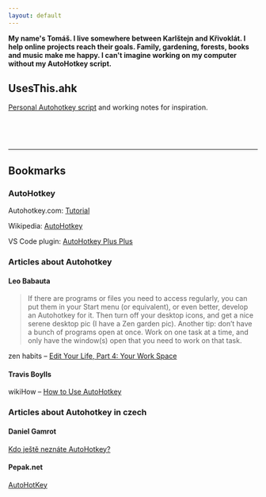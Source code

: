 ```yaml
---
layout: default
---
```


**My name's Tomáš. I live somewhere between Karlštejn and Křivoklát. I help online projects reach their goals. Family, gardening, forests, books and music make me happy. I can't imagine working on my computer without my AutoHotkey script.**


## UsesThis.ahk
[Personal Autohotkey script](https://github.com/tomassibek/UsesThis/blob/main/UsesThis.ahk) and working notes for inspiration.

&nbsp;

&nbsp;
___

## Bookmarks
### AutoHotkey
Autohotkey.com: [Tutorial](https://www.autohotkey.com/docs/v2/Tutorial.htm)

Wikipedia: [AutoHotkey](https://en.wikipedia.org/wiki/AutoHotkey)

VS Code plugin: [AutoHotkey Plus Plus](https://github.com/mark-wiemer/vscode-autohotkey-plus-plus)

### Articles about Autohotkey

#### Leo Babauta

> If there are programs or files you need to access regularly, you can put them in your Start menu (or equivalent), or even better, develop an Autohotkey for it. Then turn off your desktop icons, and get a nice serene desktop pic (I have a Zen garden pic). Another tip: don’t have a bunch of programs open at once. Work on one task at a time, and only have the window(s) open that you need to work on that task.

zen habits – [Edit Your Life, Part 4: Your Work Space](https://zenhabits.net/edit-your-life-part-4-your-work-space/)

#### Travis Boylls
wikiHow – [How to Use AutoHotkey](https://www.wikihow.com/Use-AutoHotkey)


### Articles about Autohotkey in czech

#### Daniel Gamrot
[Kdo ještě neznáte AutoHotkey?](https://web.archive.org/web/20220925071101/https://danielgamrot.cz/autohotkey-automatizace-psani-klavesove-zkratky/)

#### Pepak.net
[AutoHotKey](https://web.archive.org/web/20210117084211/https://www.pepak.net/software/autohotkey)


&nbsp;
&nbsp;